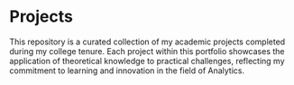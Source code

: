 # Projects
This repository is a curated collection of my academic projects completed during my college tenure. Each project within this portfolio showcases the application of theoretical knowledge to practical challenges, reflecting my commitment to learning and innovation in the field of Analytics. 
